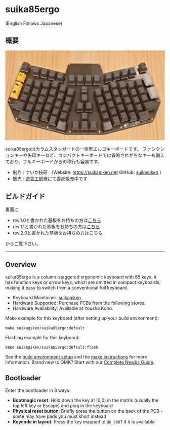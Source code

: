 # suika85ergo
(English Follows Japanese)

## 概要
![suika85ergo](img/suika85ergo_1s.jpg)

suika85ergoはカラムスタッガードの一体型エルゴキーボードです。
ファンクションキーや矢印キーなど、コンパクトキーボードでは省略されがちなキーも備えており、フルキーボードからの移行も容易です。

* 制作 : すいか技研 （Website: https://suikagiken.net GitHub: [suikagiken](https://github.com/suikagiken) ）
* 販売 : [遊舎工房](https://yushakobo.jp/)様にて委託販売中です

## ビルドガイド

裏面に  

* rev.1.0と書かれた基板をお持ちの方は[こちら](https://github.com/suikagiken/suika85ergo/blob/main/buildguide.md)
* rev.1.1と書かれた基板をお持ちの方は[こちら](https://github.com/suikagiken/suika85ergo/blob/main/buildguide_1.1.md)
* rev.2.0と書かれた基板をお持ちの方は[こちら](https://github.com/suikagiken/suika85ergo/blob/main/buildguide_2.0.md)

からご覧下さい。  

---

## Overview

suika85ergo is a column-staggered ergonomic keyboard with 85 keys. It has function keys or arrow keys, which are omitted in compact keyboards, making it easy to switch from a conventional full keyboard.

* Keyboard Maintainer: [suikagiken](https://github.com/suikagiken)
* Hardware Supported: Purchase PCBs from the following stores.
* Hardware Availability: Available at Yousha Kobo.

Make example for this keyboard (after setting up your build environment):

    make suikagiken/suika85ergo:default

Flashing example for this keyboard:

    make suikagiken/suika85ergo:default:flash

See the [build environment setup](https://docs.qmk.fm/#/getting_started_build_tools) and the [make instructions](https://docs.qmk.fm/#/getting_started_make_guide) for more information. Brand new to QMK? Start with our [Complete Newbs Guide](https://docs.qmk.fm/#/newbs).

## Bootloader

Enter the bootloader in 3 ways:

* **Bootmagic reset**: Hold down the key at (0,0) in the matrix (usually the top left key or Escape) and plug in the keyboard
* **Physical reset button**: Briefly press the button on the back of the PCB - some may have pads you must short instead
* **Keycode in layout**: Press the key mapped to `QK_BOOT` if it is available


